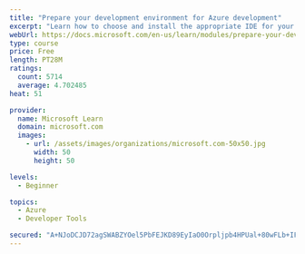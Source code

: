 ```yaml
---
title: "Prepare your development environment for Azure development"
excerpt: "Learn how to choose and install the appropriate IDE for your requirements to help you build, deploy, monitor, and scale cloud-hosted solutions."
webUrl: https://docs.microsoft.com/en-us/learn/modules/prepare-your-dev-environment-for-azure-development/
type: course
price: Free
length: PT28M
ratings:
  count: 5714
  average: 4.702485
heat: 51

provider:
  name: Microsoft Learn
  domain: microsoft.com
  images:
    - url: /assets/images/organizations/microsoft.com-50x50.jpg
      width: 50
      height: 50

levels:
  - Beginner

topics:
  - Azure
  - Developer Tools

secured: "A+NJoDCJD72agSWABZYOel5PbFEJKD89EyIaO0Orpljpb4HPUal+80wFLb+IFfmfji5mJ3xuRoX+Y2FjUz9B+yxYr1pisQwa0gy4jMxnerdb6Ml+XYJHr7pibRyQw6BQYqn7KXoB8fnYI9SqdASToO7imH6z6ORez3lhvwXzBN8v3j54Jgob3WeTBWxut/yhU3Kf57WBF4dpFodO4RY1Jk+d6+5odmIrGlF45D581a9U8f7Glg4r8wok76a8vAQ3feWIPEVL20PiPJpbmivqpRd2Z4+gKRyFqEyEERSk6/B0Glrps9yMZvxLE4B+Jxcuq8QRwxmD8a5ct8nzQTVRWPWRB2g1S/7Vm/6qvyUDd+yKZl4IA7U2OHVXPlCaQuFzz3XdVBcpa3eX9HMy7rtGQJ5WYj45PhWRnqQBSPbxCKs=;0pUa5i24z7zJ9yAKhDtaKg=="
---
```


